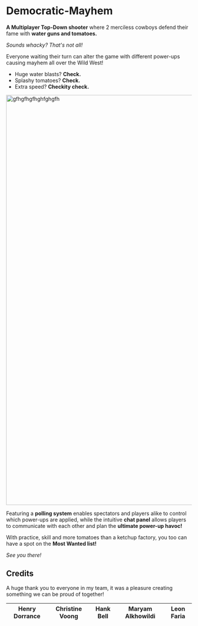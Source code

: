 # Democratic-Mayhem
**A Multiplayer Top-Down shooter** where 2 merciless cowboys defend their fame with **water guns and tomatoes.**

*Sounds whacky? That's not all!*

Everyone waiting their turn can alter the game with different power-ups causing mayhem all over the Wild West!

- Huge water blasts? **Check.**
- Splashy tomatoes? **Check.**
- Extra speed? **Checkity check.**

<img width="1111" alt="gfhgfhgfhghfghgfh" src="https://user-images.githubusercontent.com/70076265/192169895-802ca0fd-8102-4073-b2d8-01764a93d6ef.png">

Featuring a **polling system** enables spectators and players alike to control which power-ups are applied, while the intuitive **chat panel** allows players to communicate with each other and plan the **ultimate power-up havoc!** 

With practice, skill and more tomatoes than a ketchup factory, you too can have a spot on the **Most Wanted list!** 

*See you there!*

## Credits
A huge thank you to everyone in my team, it was a pleasure creating something we can be proud of together!

| Henry Dorrance | Christine Voong | Hank Bell | Maryam Alkhowildi | Leon Faria |
| :-: | :-: | :-: | :-: | :-: |
